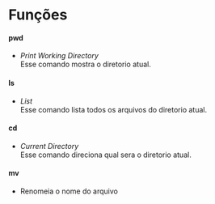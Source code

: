 # Funções
#### pwd 
- _Print Working Directory_
    <br/> Esse comando mostra o diretorio atual.
#### ls 
- _List_ 
    <br/> Esse comando lista todos os arquivos do diretorio atual.
#### cd
- _Current Directory_ 
    <br/> Esse comando direciona qual sera o diretorio atual.
#### mv
- Renomeia o nome do arquivo
